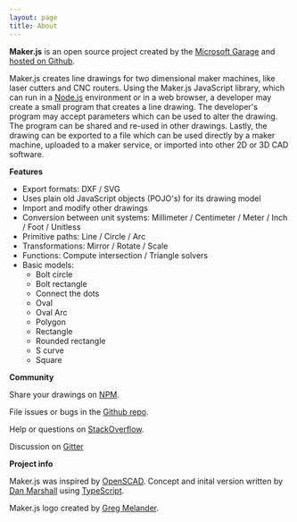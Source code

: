 ```yaml
---
layout: page
title: About
---
```


**Maker.js** is an open source project created by the [Microsoft Garage](http://microsoft.com/garage) and [hosted on Github](https://github.com/Microsoft/maker.js).

Maker.js creates line drawings for two dimensional maker machines, like laser cutters and CNC routers. Using the Maker.js JavaScript library, which can run in a [Node.js](https://nodejs.org/) environment or in a web browser, a developer may create a small program that creates a line drawing. The developer's program may accept parameters which can be used to alter the drawing. The program can be shared and re-used in other drawings. Lastly, the drawing can be exported to a file which can be used directly by a maker machine, uploaded to a maker service, or imported into other 2D or 3D CAD software.

**Features**

* Export formats: DXF / SVG
* Uses plain old JavaScript objects (POJO's) for its drawing model
* Import and modify other drawings
* Conversion between unit systems: Millimeter / Centimeter / Meter / Inch / Foot / Unitless
* Primitive paths: Line / Circle / Arc
* Transformations: Mirror / Rotate / Scale
* Functions: Compute intersection / Triangle solvers
* Basic models:
  * Bolt circle
  * Bolt rectangle
  * Connect the dots
  * Oval
  * Oval Arc
  * Polygon
  * Rectangle
  * Rounded rectangle
  * S curve
  * Square

**Community**

Share your drawings on [NPM](https://www.npmjs.com/search?q=makerjs).

File issues or bugs in the [Github repo](https://github.com/Microsoft/maker.js/issues).

Help or questions on [StackOverflow](http://stackoverflow.com/questions/tagged/makerjs).

Discussion on [Gitter](https://gitter.im/Microsoft/maker.js?utm_source=badge&utm_medium=badge&utm_campaign=pr-badge&utm_content=badge)

**Project info**

Maker.js was inspired by [OpenSCAD](http://www.openscad.org/). Concept and inital version written by [Dan Marshall](https://github.com/danmarshall) using [TypeScript](http://www.typescriptlang.org/).

Maker.js logo created by [Greg Melander](http://gregmelander.com/).
